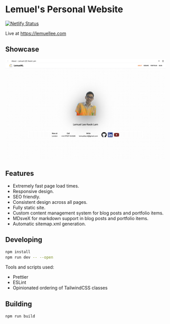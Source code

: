 # Lemuel's Personal Website

[![Netlify Status](https://api.netlify.com/api/v1/badges/45350a5c-bdf7-48e4-a2ca-26332fc3c7ae/deploy-status)](https://app.netlify.com/sites/lemuellee/deploys)

Live at https://lemuellee.com

## Showcase

![About Page](screenshots/about.png)

## Features

-   Extremely fast page load times.
-   Responsive design.
-   SEO friendly.
-   Consistent design across all pages.
-   Fully static site.
-   Custom content management system for blog posts and portfolio items.
-   MDsveX for markdown support in blog posts and portfolio items.
-   Automatic sitemap.xml generation.

## Developing

```bash
npm install
npm run dev -- --open
```

Tools and scripts used:

-   Prettier
-   ESLint
-   Opinionated ordering of TailwindCSS classes

## Building

```bash
npm run build
```
